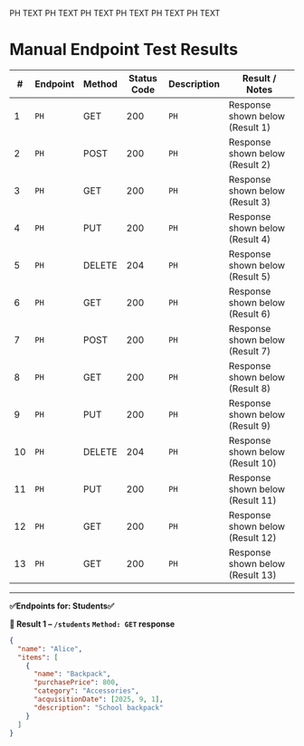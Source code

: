 PH TEXT
PH TEXT
PH TEXT
PH TEXT
PH TEXT
PH TEXT

# Manual Endpoint Test Results

| #  | Endpoint | Method | Status Code | Description | Result / Notes                   |
|----|----------|--------|--------------|-------------|----------------------------------|
| 1  | `PH`     | GET    | 200          | `PH`        | Response shown below (Result 1)  |
| 2  | `PH`     | POST   | 200          | `PH`        | Response shown below (Result 2)  |
| 3  | `PH`     | GET    | 200          | `PH`        | Response shown below (Result 3)  |
| 4  | `PH`     | PUT    | 200          | `PH`        | Response shown below (Result 4)  |
| 5  | `PH`     | DELETE | 204          | `PH`        | Response shown below (Result 5)  |
| 6  | `PH`     | GET    | 200          | `PH`        | Response shown below (Result 6)  |
| 7  | `PH`     | POST   | 200          | `PH`        | Response shown below (Result 7)  |
| 8  | `PH`     | GET    | 200          | `PH`        | Response shown below (Result 8)  |
| 9  | `PH`     | PUT    | 200          | `PH`        | Response shown below (Result 9)  |
| 10 | `PH`     | DELETE | 204          | `PH`        | Response shown below (Result 10) |
| 11 | `PH`     | PUT    | 200          | `PH`        | Response shown below (Result 11) |
| 12 | `PH`     | GET    | 200          | `PH`        | Response shown below (Result 12) |
| 13 | `PH`     | GET    | 200          | `PH`        | Response shown below (Result 13) |
---
**✅Endpoints for: Students✅**

**🧾 Result 1 – `/students` `Method: GET` response**

```json
{
  "name": "Alice",
  "items": [
    {
      "name": "Backpack",
      "purchasePrice": 800,
      "category": "Accessories",
      "acquisitionDate": [2025, 9, 1],
      "description": "School backpack"
    }
  ]
}
```





